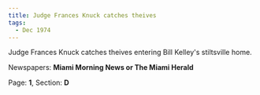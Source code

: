 ```yaml
---  
title: Judge Frances Knuck catches theives  
tags:  
  - Dec 1974  
---  
```

  
Judge Frances Knuck catches theives entering Bill Kelley's stiltsville home.  
  
Newspapers: **Miami Morning News or The Miami Herald**  
  
Page: **1**, Section: **D** 
